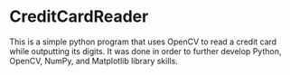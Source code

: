 # CreditCardReader
This is a simple python program that uses OpenCV to read a credit card while outputting its digits. It was done in order to further develop Python, OpenCV, NumPy, and Matplotlib library skills.
